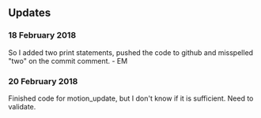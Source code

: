 
## Updates

### 18 February 2018
So I added two print statements, pushed the code to github and misspelled "two" on the commit comment.  - EM

### 20 February 2018
Finished code for motion_update, but I don't know if it is sufficient. Need to validate.